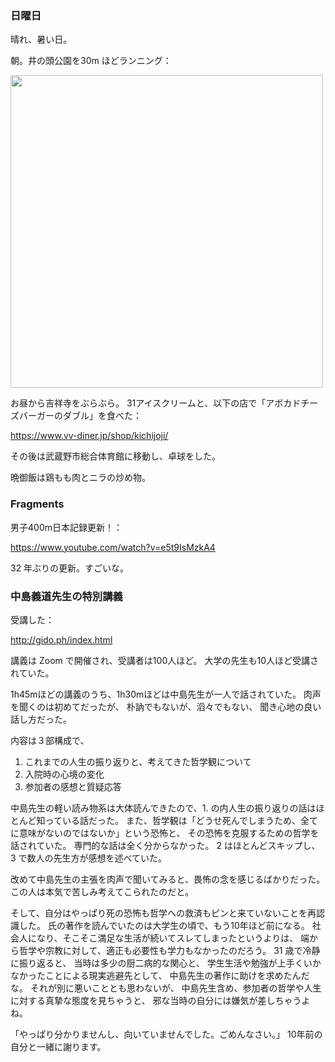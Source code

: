 ### 日曜日

晴れ、暑い日。

朝。井の頭公園を30m ほどランニング：

<img src="https://i.imgur.com/IGcyaY1.jpg" width="500">

お昼から吉祥寺をぶらぶら。
31アイスクリームと、以下の店で「アボカドチーズバーガーのダブル」を食べた：

https://www.vv-diner.jp/shop/kichijoji/

その後は武蔵野市総合体育館に移動し、卓球をした。

晩御飯は鶏もも肉とニラの炒め物。

### Fragments

男子400m日本記録更新！：

https://www.youtube.com/watch?v=e5t9IsMzkA4

32 年ぶりの更新。すごいな。

### 中島義道先生の特別講義

受講した：

http://gido.ph/index.html

講義は Zoom で開催され、受講者は100人ほど。
大学の先生も10人ほど受講されていた。

1h45mほどの講義のうち、1h30mほどは中島先生が一人で話されていた。
肉声を聞くのは初めてだったが、
朴訥でもないが、滔々でもない、
聞き心地の良い話し方だった。

内容は３部構成で、

1. これまでの人生の振り返りと、考えてきた哲学観について
2. 入院時の心境の変化
3. 参加者の感想と質疑応答

中島先生の軽い読み物系は大体読んできたので、1. の内人生の振り返りの話はほとんど知っている話だった。
また、哲学観は「どうせ死んでしまうため、全てに意味がないのではないか」という恐怖と、
その恐怖を克服するための哲学を話されていた。
専門的な話は全く分からなかった。
2 はほとんどスキップし、3 で数人の先生方が感想を述べていた。

改めて中島先生の主張を肉声で聞いてみると、畏怖の念を感じるばかりだった。
この人は本気で苦しみ考えてこられたのだと。

そして、自分はやっぱり死の恐怖も哲学への救済もピンと来ていないことを再認識した。
氏の著作を読んでいたのは大学生の頃で、もう10年ほど前になる。
社会人になり、そこそこ満足な生活が続いてスレてしまったというよりは、
端から哲学や宗教に対して、適正も必要性も学力もなかったのだろう。
31 歳で冷静に振り返ると、
当時は多少の厨二病的な関心と、
学生生活や勉強が上手くいかなかったことによる現実逃避先として、
中島先生の著作に助けを求めたんだな。
それが別に悪いこととも思わないが、
中島先生含め、参加者の哲学や人生に対する真摯な態度を見ちゃうと、
邪な当時の自分には嫌気が差しちゃうよね。

「やっぱり分かりませんし、向いていませんでした。ごめんなさい。」
10年前の自分と一緒に謝ります。